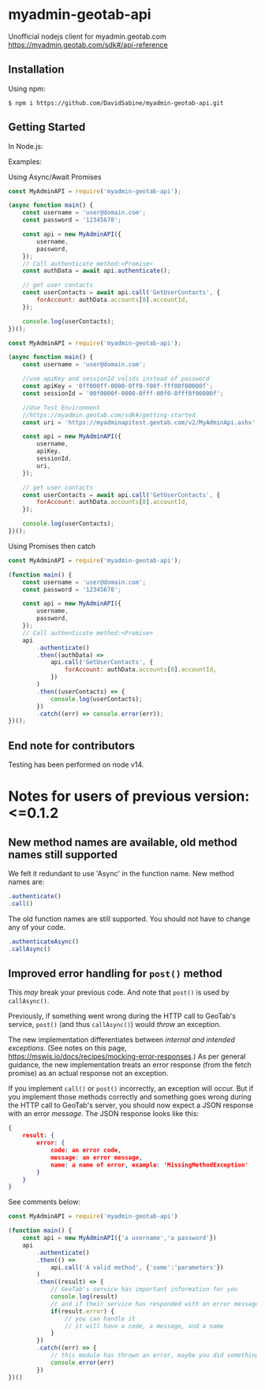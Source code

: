 # myadmin-geotab-api

Unofficial nodejs client for myadmin.geotab.com
https://myadmin.geotab.com/sdk#/api-reference


## Installation

Using npm:

```shell
$ npm i https://github.com/DavidSabine/myadmin-geotab-api.git
```


## Getting Started

In Node.js:

Examples:

Using Async/Await Promises

```js
const MyAdminAPI = require('myadmin-geotab-api');

(async function main() {
	const username = 'user@domain.com';
	const password = '12345678';

	const api = new MyAdminAPI({
		username,
		password,
	});
	// Call authenticate method:<Promise>
	const authData = await api.authenticate();

	// get user contacts
	const userContacts = await api.call('GetUserContacts', {
		forAccount: authData.accounts[0].accountId,
	});

	console.log(userContacts);
})();
```

```js
const MyAdminAPI = require('myadmin-geotab-api');

(async function main() {
	const username = 'user@domain.com';

	//use apiKey and sessionId valids instead of password
	const apiKey = '0ff000ff-0000-0ff0-f00f-fff00f00000f';
	const sessionId = '00f0000f-0000-0fff-00f0-0fff0f00000f';

	//Use Test Environment
	//https://myadmin.geotab.com/sdk#/getting-started
	const uri = 'https://myadminapitest.geotab.com/v2/MyAdminApi.ashx';

	const api = new MyAdminAPI({
		username,
		apiKey,
		sessionId,
		uri,
	});

	// get user contacts
	const userContacts = await api.call('GetUserContacts', {
		forAccount: authData.accounts[0].accountId,
	});

	console.log(userContacts);
})();
```

Using Promises then catch

```js
const MyAdminAPI = require('myadmin-geotab-api');

(function main() {
	const username = 'user@domain.com';
	const password = '12345678';

	const api = new MyAdminAPI({
		username,
		password,
	});
	// Call authenticate method:<Promise>
	api
		.authenticate()
		.then((authData) =>
			api.call('GetUserContacts', {
				forAccount: authData.accounts[0].accountId,
			})
		)
		.then((userContacts) => {
			console.log(userContacts);
		})
		.catch((err) => console.error(err));
})();
```


## End note for contributors

Testing has been performed on node v14.


# Notes for users of previous version: <=0.1.2


## New method names are available, old method names still supported

We felt it redundant to use 'Async' in the function name. New method names are:

```js
.authenticate()
.call()
```

The old function names are still supported. You should not have to change any of your code.

```js
.authenticateAsync()
.callAsync()
```


## Improved error handling for `post()` method

This *may* break your previous code. And note that `post()` is used by `callAsync()`.

Previously, if something went wrong during the HTTP call to GeoTab's service, `post()` (and thus `callAsync()`) would *throw* an exception.

The new implementation differentiates between *internal and intended exceptions*. (See notes on this page, https://mswjs.io/docs/recipes/mocking-error-responses.) As per general guidance, the new implementation treats an error response (from the fetch promise) as an actual response not an exception.

If you implement `call()` or `post()` incorrectly, an exception will occur. But if you implement those methods correctly and something goes wrong during the HTTP call to GeoTab's server, you should now expect a JSON response with an error *message*. The JSON response looks like this:

```json
{
	result: {
		error: {
			code: an error code,
			message: an error message,
			name: a name of error, example: 'MissingMethodException'
		}
	}
}
```

See comments below:

```js
const MyAdminAPI = require('myadmin-geotab-api')

(function main() {
	const api = new MyAdminAPI({'a username','a password'})
	api
		.authenticate()
		.then(() =>
			api.call('A valid method', {'some':'parameters'})
		)
		.then((result) => {
			// GeoTab's service has important information for you
			console.log(result)
			// and if their service has responded with an error message
			if(result.error) {
				// you can handle it
				// it will have a code, a message, and a name
			}
		})
		.catch((err) => {
			// this module has thrown an error, maybe you did something wrong
			console.error(err)
		})
})()
```
